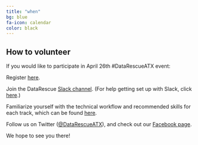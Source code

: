 ```yaml
---
title: "when"
bg: blue
fa-icon: calendar
color: black
---
```


## How to volunteer

If you would like to participate in April 26th #DataRescueATX event:

Register [here](https://www.eventbrite.com/e/save-federal-data-datarescueatx-event-tickets-33738465659). 

Join the DataRescue [Slack channel](https://rauchg-slackin-qonsfhhvxs.now.sh/). (For help getting set up with Slack, click [here](https://get.slack.help/hc/en-us/articles/218080037-Getting-started-for-new-users).)

Familiarize yourself with the technical workflow and recommended skills for each track, which can be found [here](https://datarefuge.github.io/workflow/). 

Follow us on Twitter ([@DataRescueATX](https://twitter.com/DataRescueATX)), and check out our [Facebook page](https://www.facebook.com/datarefugeaustin/). 

We hope to see you there!
